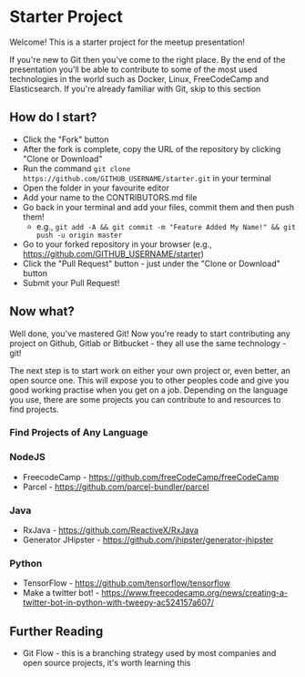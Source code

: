 # Starter Project

Welcome! This is a starter project for the meetup presentation!

If you're new to Git then you've come to the right place. By the end of the presentation you'll be able to contribute to some of the most used technologies in the world such as Docker, Linux, FreeCodeCamp and Elasticsearch.
If you're already familiar with Git, skip to this section

## How do I start?
* Click the "Fork" button
* After the fork is complete, copy the URL of the repository by clicking "Clone or Download"
* Run the command `git clone https://github.com/GITHUB_USERNAME/starter.git` in your terminal
* Open the folder in your favourite editor
* Add your name to the CONTRIBUTORS.md file
* Go back in your terminal and add your files, commit them and then push them!
  - e.g., `git add -A && git commit -m "Feature Added My Name!" && git push -u origin master`
* Go to your forked repository in your browser (e.g., https://github.com/GITHUB_USERNAME/starter)
* Click the "Pull Request" button - just under the "Clone or Download" button
* Submit your Pull Request!

## Now what?

Well done, you've mastered Git! Now you're ready to start contributing any project on Github, Gitlab or Bitbucket - they all use the same technology - git!

The next step is to start work on either your own project or, even better, an open source one. This will expose you to other peoples code and give you good working practise when you get on a job.
Depending on the language you use, there are some projects you can contribute to and resources to find projects.

### Find Projects of Any Language

### NodeJS
- FreecodeCamp - https://github.com/freeCodeCamp/freeCodeCamp
- Parcel - https://github.com/parcel-bundler/parcel

### Java
- RxJava - https://github.com/ReactiveX/RxJava
- Generator JHipster - https://github.com/jhipster/generator-jhipster

### Python
- TensorFlow - https://github.com/tensorflow/tensorflow
- Make a twitter bot! - https://www.freecodecamp.org/news/creating-a-twitter-bot-in-python-with-tweepy-ac524157a607/

## Further Reading
* Git Flow - this is a branching strategy used by most companies and open source projects, it's worth learning this
